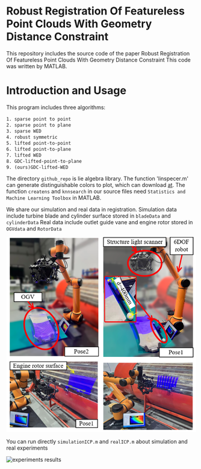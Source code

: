 
# Robust Registration Of Featureless Point Clouds  With Geometry Distance Constraint
This repository includes the source code of the paper Robust Registration Of Featureless Point Clouds With Geometry Distance Constraint
This code was written by MATLAB.
# Introduction and Usage
This program includes three algorithms:
```
1. sparse point to point
2. sparse point to plane
3. sparse WED
4. robust symmetric
5. lifted point-to-point 
6. lifted point-to-plane 
7. lifted WED 
8. GDC-lifted-point-to-plane
9. (ours)GDC-lifted-WED
```
The directory `github_repo` is lie algebra library. 
The function 'linspecer.m' can generate distinguishable colors to plot, which can download [at](https://ww2.mathworks.cn/matlabcentral/fileexchange/42673-beautiful-and-distinguishable-line-colors-colormap). 
The function `createns` and `knnsearch` in our source files need `Statistics and Machine Learning Toolbox` in MATLAB.

We share our simulation and real data in registration.
Simulation data include turbine blade  and cylinder surface stored in `bladeData` and `cylinderData`
Real data include outlet guide vane  and engine rotor stored in `OGVdata` and `RotorData`


![real experiments scene](https://github.com/Timbersaw-wangzw/GDC_Lifted_WED/blob/main/realScene.png)

You can run directly `simulationICP.m` and `realICP.m` about simulation and real experiments 



![experiments results](https://github.com/Timbersaw-wangzw/GDC_Lifted_WED/blob/main/results.png)